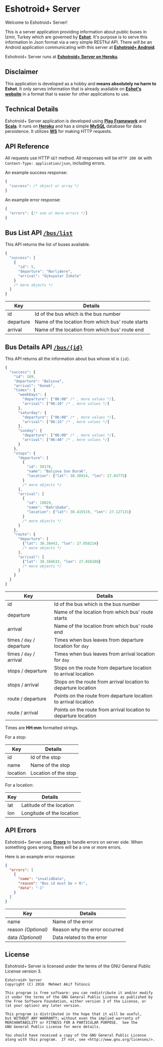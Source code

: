 Eshotroid+ Server
=================
Welcome to Eshotroid+ Server!

This is a server application providing information about public buses in İzmir, Turkey which are governed by [**Eshot**](http://www.eshot.gov.tr). It's purpose is to serve this information in Json format via a very simple RESTful API. There *will be* an Android application communicating with this server at [**Eshotroid+ Android**](https://github.com/mehmetakiftutuncu/EshotroidPlusAndroid).

Eshotroid+ Server runs at [**Eshotroid+ Server on Heroku**](https://eshotroidplusserver.herokuapp.com).

Disclaimer
----------
This application is developed as a hobby and **means absolutely no harm to Eshot**. It only serves information that is already available on [**Eshot's website**](http://www.eshot.gov.tr) in a format that is easier for other applications to use.

Technical Details
-----------------
Eshotroid+ Server application is developed using [**Play Framework**](https://www.playframework.com/) and [**Scala**](http://www.scala-lang.org/). It runs on [**Heroku**](https://www.heroku.com) and has a simple [**MySQL**](https://www.mysql.com) database for data persistence. It utilizes [**WS**](https://www.playframework.com/documentation/2.5.x/ScalaWS) for making HTTP requests.

API Reference
-------------
All requests use HTTP `GET` method. All responses will be `HTTP 200 OK` with `Content-Type: application/json`, including errors.

An example success response:

```javascript
{
  "success": /* object or array */
}
```

An example error response:

```javascript
{
  "errors": [/* one or more errors */]
}
```

Bus List API [`/bus/list`](https://eshotroidplusserver.herokuapp.com/bus/list)
------------------------------------------------------------------------------
This API returns the list of buses available.

```javascript
{
  "success": [
    {
      "id": 5,
      "departure": "Narlıdere",
      "arrival": "Üçkuyular İskele"
    }
    /* more objects */
  ]
}
```

Key       | Details
--------- | ---------------
id        | Id of the bus which is the bus number
departure | Name of the location from which bus' route starts
arrival   | Name of the location from which bus' route end

Bus Details API [`/bus/{id}`](https://eshotroidplusserver.herokuapp.com/bus/169)
--------------------------------------------------------------------------------
This API returns all the information about bus whose id is `{id}`.

```javascript
{
  "success": {
    "id": 169,
    "departure": "Balçova",
    "arrival": "Konak",
    "times": {
      "weekDays": {
        "departure": ["06:00" /* , more values */],
        "arrival": ["06:10" /* , more values */]
      },
      "saturday": {
        "departure": ["06:00" /* , more values */],
        "arrival": ["06:15" /* , more values */]
      },
      "sunday": {
        "departure": ["06:00" /* , more values */],
        "arrival": ["06:40" /* , more values */]
      }
    },
    "stops": {
      "departure": [
        {
          "id": 50176,
          "name": "Balçova Son Durak",
          "location": {"lat": 38.38914, "lon": 27.03775}
        }
        /* more objects */
      ],
      "arrival": [
        {
          "id": 10019,
          "name": "Bahribaba",
          "location": {"lat": 38.415519, "lon": 27.127131}
        }
        /* more objects */
      ]
    },
    "route": {
      "departure": [
        {"lat": 38.38443, "lon": 27.058214}
        /* more objects */
      ],
      "arrival": [
        {"lat": 38.384633, "lon": 27.058188}
        /* more objects */
      ]
    }
  }
}
```

Key                       | Details
------------------------- | ---------------------------------------------------------------
id                        | Id of the bus which is the bus number
departure                 | Name of the location from which bus' route starts
arrival                   | Name of the location from which bus' route end
times / `day` / departure | Times when bus leaves from departure location for `day`
times / `day` / arrival   | Times when bus leaves from arrival location for `day`
stops / departure         | Stops on the route from departure location to arrival location
stops / arrival           | Stops on the route from arrival location to departure location
route / departure         | Points on the route from departure location to arrival location
route / arrival           | Points on the route from arrival location to departure location

Times are **HH:mm** formatted strings.

For a stop:

Key      | Details
-------- | --------------------
id       | Id of the stop
name     | Name of the stop
location | Location of the stop

For a location:

Key | Details
----| -------------------------
lat | Latitude of the location
lon | Longitude of the location

API Errors
----------
Eshotroid+ Server uses [**Errors**](https://github.com/mehmetakiftutuncu/Errors) to handle errors on server side. When something goes wrong, there will be a one or more errors.

Here is an example error response:

```json
{
  "errors": [
    {
      "name": "invalidData",
      "reason": "Bus id must be > 0!",
      "data": "-1"
    }
  ]
}
```

Key                 | Details
------------------- | ---------------
name                | Name of the error
reason *(Optional)* | Reason why the error occurred
data *(Optional)*   | Data related to the error

License
--------------
Eshotroid+ Server is licensed under the terms of the GNU General Public License version 3.

```
Eshotroid+ Server
Copyright (C) 2016  Mehmet Akif Tütüncü

This program is free software: you can redistribute it and/or modify
it under the terms of the GNU General Public License as published by
the Free Software Foundation, either version 3 of the License, or
(at your option) any later version.

This program is distributed in the hope that it will be useful,
but WITHOUT ANY WARRANTY; without even the implied warranty of
MERCHANTABILITY or FITNESS FOR A PARTICULAR PURPOSE.  See the
GNU General Public License for more details.

You should have received a copy of the GNU General Public License
along with this program.  If not, see <http://www.gnu.org/licenses/>.
```
